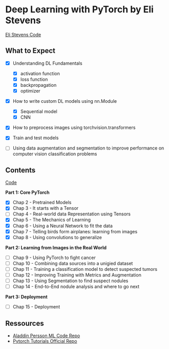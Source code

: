 # Deep Learning with PyTorch by Eli Stevens

[Eli Stevens Code](https://github.com/deep-learning-with-pytorch/dlwpt-code)


## What to Expect

- [X] Understanding DL Fundamentals
    - [X] activation function
    - [X] loss function
    - [X] backpropagation
    - [X] optimizer
- [X] How to write custom DL models using nn.Module
    - [X] Sequential model
    - [X] CNN
- [X] How to preprocess images using torchvision.transformers
- [X] Train and test models
- [ ] Using data augmentation and segmentation to improve  performance on
	computer vision classification problems


## Contents

[Code](https://github.com/deep-learning-with-pytorch/dlwpt-code)

**Part 1: Core PyTorch**

- [X] Chap 2 - Pretrained Models
- [X] Chap 3 - It starts with a Tensor
- [ ] Chap 4 - Real-world data Representation using Tensors
- [X] Chap 5 - The Mechanics of Learning
- [X] Chap 6 - Using a Neural Network to fit the data
- [X] Chap 7 - Telling birds form airplanes: learning from images
- [X] Chap 8 - Using convolutions to generalize

**Part 2: Learning from Images in the Real World**

- [ ] Chap 9 - Using PyTorch to fight cancer
- [ ] Chap 10 - Combining data sources into a unigied dataset
- [ ] Chap 11 - Training a classification model to detect suspected tumors
- [ ] Chap 12 - Improving Training with Metrics and Augmentation
- [ ] Chap 13 - Using Segmentation to find suspect nodules
- [ ] Chap 14 - End-to-End nodule analysis and where to go next

**Part 3: Deployment**

- [ ] Chap 15 - Deployment

## Ressources

- [Aladdin Persson ML Code Repo](https://github.com/aladdinpersson/Machine-Learning-Collection)
- [Pytorch Tutorials Official Repo](https://github.com/pytorch/tutorials)



